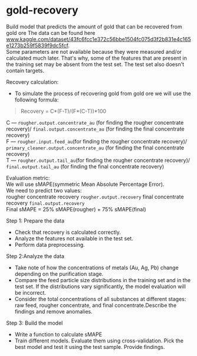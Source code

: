 # gold-recovery
Build model that predicts the amount of gold that can be recovered from gold ore
The data can be found here www.kaggle.com/dataset/43fc6fcc1e372c56bbe1504fc075d3f2b831e4c165e1273b259f5839f9dc5fcf. \
Some parameters are not available because they were measured and/or calculated much later. That's why, some of the features that are present in the training set may be absent from the test set. The test set also doesn't contain targets.

Recovery calculation:
- To simulate the process of recovering gold from gold ore we will use the following formula:

> Recovery = C\*(F-T)/(F\*(C-T))\*100

C — `rougher.output.concentrate_au` (for finding the rougher concentrate recovery)/ `final.output.concentrate_au` (for finding the final concentrate recovery) \
F — `rougher.input.feed_au`(for finding the rougher concentrate recovery)/ `primary_cleaner.output.concentrate_au` (for finding the final concentrate recovery) \
T — `rougher.output.tail_au`(for finding the rougher concentrate recovery)/ `final.output.tail_au` (for finding the final concentrate recovery)

Evaluation metric:\
We will use sMAPE(symmetric Mean Absolute Percentage Error).\
We need to predict two values: \
rougher concentrate recovery `rougher.output.recovery`
final concentrate recovery `final.output.recovery` \
Final sMAPE = 25% sMAPE(rougher) + 75% sMAPE(final)

Step 1: Prepare the data
- Check that recovery is calculated correctly.
- Analyze the features not available in the test set.
-  Perform data preprocessing.

Step 2:Analyze the data
- Take note of how the concentrations of metals (Au, Ag, Pb) change depending on the purification stage.
- Compare the feed particle size distributions in the training set and in the test set. If the distributions vary significantly, the model evaluation will be incorrect.
- Consider the total concentrations of all substances at different stages: raw feed, rougher concentrate, and final concentrate.Describe the findings and remove anomalies.

Step 3: Build the model
- Write a function to calculate sMAPE
- Train different models. Evaluate them using cross-validation. Pick the best model and test it using the test sample. Provide findings.
